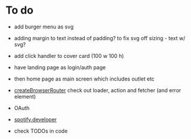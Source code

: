 # To do

- add burger menu as svg
- adding margin to text instead of padding? to fix svg off sizing - text w/ svg?
- add click handler to cover card (100 w 100 h)

- have landing page as login/auth page
- then home page as main screen which includes outlet etc
- [createBrowserRouter](https://reactrouter.com/en/main/routers/create-browser-router) check out loader, action and fetcher (and error element)
- OAuth
- [spotify.developer](https://developer.spotify.com/documentation/)
- check TODOs in code
